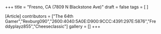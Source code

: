 +++
title = "Fresno, CA (7809 N Blackstone Ave)"
draft = false
tags = [ ]

[Article]
contributors = ["The 64th Gamer","Rexburg090","2600:4040:5A0E:D900:9CCC:4391:297E:5876","Freddyplayz855","Cheeseclassic"]
gallery = []
+++

